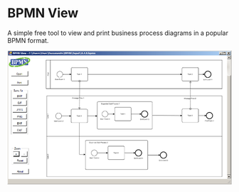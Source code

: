 # BPMN View
A simple free tool to view and print business process diagrams in a popular BPMN format. 

![bzinchenko](BPMN_View.png)

